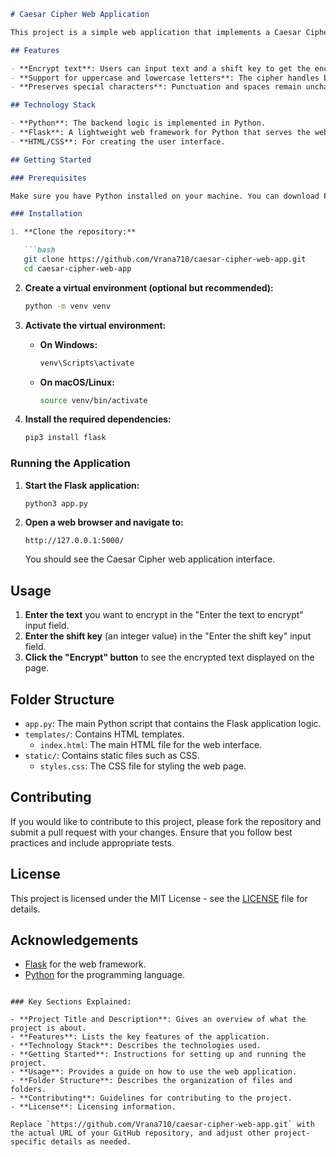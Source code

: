 ```markdown
# Caesar Cipher Web Application

This project is a simple web application that implements a Caesar Cipher encryption algorithm using Python and Flask. The web interface allows users to input text and a shift key, and it provides the encrypted text based on the Caesar Cipher method.

## Features

- **Encrypt text**: Users can input text and a shift key to get the encrypted result.
- **Support for uppercase and lowercase letters**: The cipher handles both cases.
- **Preserves special characters**: Punctuation and spaces remain unchanged.

## Technology Stack

- **Python**: The backend logic is implemented in Python.
- **Flask**: A lightweight web framework for Python that serves the web pages and handles form submissions.
- **HTML/CSS**: For creating the user interface.

## Getting Started

### Prerequisites

Make sure you have Python installed on your machine. You can download Python from [python.org](https://www.python.org/downloads/).

### Installation

1. **Clone the repository:**

   ```bash
   git clone https://github.com/Vrana710/caesar-cipher-web-app.git
   cd caesar-cipher-web-app
   ```

2. **Create a virtual environment (optional but recommended):**

   ```bash
   python -m venv venv
   ```

3. **Activate the virtual environment:**

   - **On Windows:**

     ```bash
     venv\Scripts\activate
     ```

   - **On macOS/Linux:**

     ```bash
     source venv/bin/activate
     ```

4. **Install the required dependencies:**

   ```bash
   pip3 install flask
   ```

### Running the Application

1. **Start the Flask application:**

   ```bash
   python3 app.py
   ```

2. **Open a web browser and navigate to:**

   ```
   http://127.0.0.1:5000/
   ```

   You should see the Caesar Cipher web application interface.

## Usage

1. **Enter the text** you want to encrypt in the "Enter the text to encrypt" input field.
2. **Enter the shift key** (an integer value) in the "Enter the shift key" input field.
3. **Click the "Encrypt" button** to see the encrypted text displayed on the page.

## Folder Structure

- `app.py`: The main Python script that contains the Flask application logic.
- `templates/`: Contains HTML templates.
  - `index.html`: The main HTML file for the web interface.
- `static/`: Contains static files such as CSS.
  - `styles.css`: The CSS file for styling the web page.

## Contributing

If you would like to contribute to this project, please fork the repository and submit a pull request with your changes. Ensure that you follow best practices and include appropriate tests.

## License

This project is licensed under the MIT License - see the [LICENSE](LICENSE) file for details.

## Acknowledgements

- [Flask](https://flask.palletsprojects.com/) for the web framework.
- [Python](https://www.python.org/) for the programming language.

```

### Key Sections Explained:

- **Project Title and Description**: Gives an overview of what the project is about.
- **Features**: Lists the key features of the application.
- **Technology Stack**: Describes the technologies used.
- **Getting Started**: Instructions for setting up and running the project.
- **Usage**: Provides a guide on how to use the web application.
- **Folder Structure**: Describes the organization of files and folders.
- **Contributing**: Guidelines for contributing to the project.
- **License**: Licensing information.

Replace `https://github.com/Vrana710/caesar-cipher-web-app.git` with the actual URL of your GitHub repository, and adjust other project-specific details as needed.